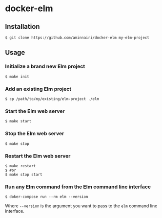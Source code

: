 # docker-elm

## Installation

```console
$ git clone https://github.com/aminnairi/docker-elm my-elm-project
```

## Usage

### Initialize a brand new Elm project

```console
$ make init
```

### Add an existing Elm project

```console
$ cp /path/to/my/existing/elm-project ./elm
```

### Start the Elm web server

```console
$ make start
```

### Stop the Elm web server

```console
$ make stop
```

### Restart the Elm web server

```console
$ make restart
$ #or
$ make stop start
```

### Run any Elm command from the Elm command line interface

```console
$ doker-compose run --rm elm --version
```

Where `--version` is the argument you want to pass to the `elm` command line interface.